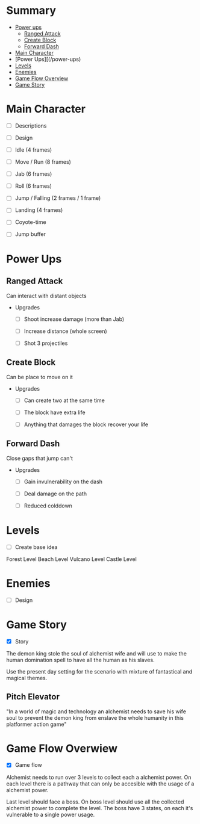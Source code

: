 # Summary 

- [Power ups](/power-ups)
	- [Ranged Attack](/ranged-attack)
	- [Create Block](/create-block)
	- [Forward Dash](/forward-dash)
- [Main Character](/main-character)
- [Power Ups][(/power-ups)
- [Levels](/levels)
- [Enemies](/enemies)
- [Game Flow Overview](/game-flow-overview)
- [Game Story](/game-story)


# Main Character

- [ ] Descriptions
- [ ] Design

- [ ] Idle (4 frames)
- [ ] Move / Run (8 frames)
- [ ] Jab (6 frames)
- [ ] Roll (6 frames)
- [ ] Jump / Falling (2 frames / 1 frame)
- [ ] Landing (4 frames)

- [ ] Coyote-time
- [ ] Jump buffer


# Power Ups

## Ranged Attack

Can interact with distant objects

- Upgrades
	- [ ] Shoot increase damage (more than Jab)
	- [ ] Increase distance (whole screen)
	- [ ] Shot 3 projectiles


## Create Block

Can be place to move on it

- Upgrades
	- [ ] Can create two at the same time
	- [ ] The block have extra life
	- [ ] Anything that damages the block recover your life


## Forward Dash

Close gaps that jump can't

- Upgrades
	- [ ] Gain invulnerability on the dash
	- [ ] Deal damage on the path
	- [ ] Reduced colddown


# Levels

- [ ] Create base idea

Forest Level
Beach Level
Vulcano Level
Castle Level


# Enemies

- [ ] Design


# Game Story

- [x] Story

The demon king stole the soul of alchemist wife and will use to make the human domination spell to have all the human as his slaves.

Use the present day setting for the scenario with mixture of fantastical and magical themes.


## Pitch Elevator

"In a world of magic and technology an alchemist needs to save his wife soul to prevent the demon king from enslave the whole humanity in this platformer action game"


# Game Flow Overwiew

- [x] Game flow

Alchemist needs to run over 3 levels to collect each a alchemist power.
On each level there is a pathway that can only be accesible with the usage of a alchemist power.

Last level should face a boss. 
On boss level should use all the collected alchemist power to complete the level.
The boss have 3 states, on each it's vulnerable to a single power usage.

